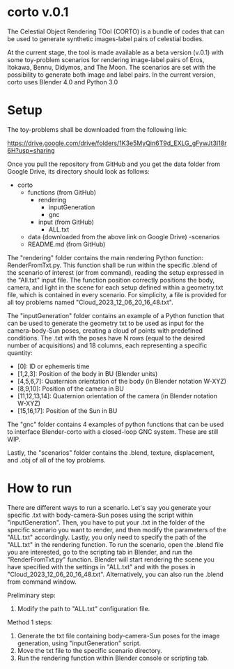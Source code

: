 # corto v.0.1
The Celestial Object Rendering TOol (CORTO) is a bundle of codes that can be used to generate synthetic images-label pairs of celestial bodies.

At the current stage, the tool is made available as a beta version (v.0.1) with some toy-problem scenarios for rendering image-label pairs of Eros, Itokawa, Bennu, Didymos, and The Moon. The scenarios are set with the possibility to generate both image and label pairs. In the current version, corto uses Blender 4.0 and Python 3.0

# Setup
The toy-problems shall be downloaded from the following link: 

https://drive.google.com/drive/folders/1K3e5MyQin6T9d_EXLG_gFywJt3I18r6H?usp=sharing

Once you pull the repository from GitHub and you get the data folder from Google Drive, its directory should look as follows: 

- corto
	- functions (from GitHub)
  		- rendering
    		- inputGeneration
      		- gnc
        - input (from GitHub)
        	- ALL.txt	 
	- data (downloaded from the above link on Google Drive)
  		-scenarios
 	- README.md (from GitHub)	

The "rendering" folder contains the main rendering Python function: RenderFromTxt.py. This function shall be run within the specific .blend of the scenario of interest (or from command), reading the setup expressed in the "All.txt" input file. The function position correctly positions the body, camera, and light in the scene for each setup defined within a geometry.txt file, which is contained in every scenario. For simplicity, a file is provided for all toy problems named "Cloud_2023_12_06_20_16_48.txt".

The "inputGeneration" folder contains an example of a Python function that can be used to generate the geometry txt to be used as input for the camera-body-Sun poses, creating a cloud of points with predefined conditions. The .txt with the poses have N rows (equal to the desired number of acquisitions) and 18 columns, each representing a specific quantity: 

- [0]: ID or ephemeris time
- [1,2,3]: Position of the body in BU (Blender units)
- [4,5,6,7]: Quaternion orientation of the body (in Blender notation W-XYZ)
- [8,9,10]: Position of the camera in BU
- [11,12,13,14]: Quaternion orientation of the camera (in Blender notation W-XYZ)
- [15,16,17]: Position of the Sun in BU

The "gnc" folder contains 4 examples of python functions that can be used to interface Blender-corto with a closed-loop GNC system. These are still WIP.

Lastly, the "scenarios" folder contains the .blend, texture, displacement, and .obj of all of the toy problems. 

# How to run

There are different ways to run a scenario. Let's say you generate your specific .txt with body-camera-Sun poses using the script within "inputGeneration". Then, you have to put your .txt in the folder of the specific scenario you want to render, and then modify the parameters of the "ALL.txt" accordingly. Lastly, you only need to specify the path of the "ALL.txt" in the rendering function.
To run the scenario, open the .blend file you are interested, go to the scripting tab in Blender, and run the "RenderFromTxt.py" function. Blender will start rendering the scene you have specified with the settings in "ALL.txt" and with the poses in "Cloud_2023_12_06_20_16_48.txt". Alternatively, you can also run the .blend from command window.

Preliminary step:

1) Modify the path to "ALL.txt" configuration file.

Method 1 steps:

1) Generate the txt file containing body-camera-Sun poses for the image generation, using "inputGeneration" script.
2) Move the txt file to the specific scenario directory.
3) Run the rendering function within Blender console or scripting tab.


